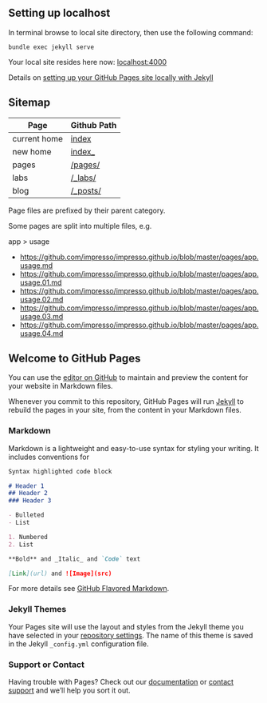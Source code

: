 ## Setting up localhost

In terminal browse to local site directory, then use the following command:

`bundle exec jekyll serve`

Your local site resides here now: [localhost:4000](http://localhost:4000/)

Details on [setting up your GitHub Pages site locally with Jekyll](https://help.github.com/articles/setting-up-your-github-pages-site-locally-with-jekyll/)


## Sitemap

Page | Github Path
---- | -----------
current home | [index](https://github.com/impresso/impresso.github.io/blob/master/index.html)
new home | [index_](https://github.com/impresso/impresso.github.io/blob/master/index_.html)
pages | [/pages/](https://github.com/impresso/impresso.github.io/tree/master/pages)
labs | [/_labs/](https://github.com/impresso/impresso.github.io/tree/master/_labs)
blog | [/_posts/](https://github.com/impresso/impresso.github.io/tree/master/_posts)

Page files are prefixed by their parent category.

Some pages are split into multiple files, e.g.

app > usage
- https://github.com/impresso/impresso.github.io/blob/master/pages/app.usage.md
- https://github.com/impresso/impresso.github.io/blob/master/pages/app.usage.01.md
- https://github.com/impresso/impresso.github.io/blob/master/pages/app.usage.02.md
- https://github.com/impresso/impresso.github.io/blob/master/pages/app.usage.03.md
- https://github.com/impresso/impresso.github.io/blob/master/pages/app.usage.04.md


## Welcome to GitHub Pages

You can use the [editor on GitHub](https://github.com/impresso/impresso/edit/master/README.md) to maintain and preview the content for your website in Markdown files.

Whenever you commit to this repository, GitHub Pages will run [Jekyll](https://jekyllrb.com/) to rebuild the pages in your site, from the content in your Markdown files.

### Markdown

Markdown is a lightweight and easy-to-use syntax for styling your writing. It includes conventions for

```markdown
Syntax highlighted code block

# Header 1
## Header 2
### Header 3

- Bulleted
- List

1. Numbered
2. List

**Bold** and _Italic_ and `Code` text

[Link](url) and ![Image](src)
```

For more details see [GitHub Flavored Markdown](https://guides.github.com/features/mastering-markdown/).

### Jekyll Themes

Your Pages site will use the layout and styles from the Jekyll theme you have selected in your [repository settings](https://github.com/impresso/impresso/settings). The name of this theme is saved in the Jekyll `_config.yml` configuration file.

### Support or Contact

Having trouble with Pages? Check out our [documentation](https://help.github.com/categories/github-pages-basics/) or [contact support](https://github.com/contact) and we’ll help you sort it out.
